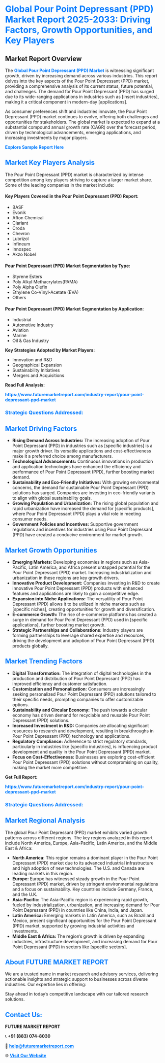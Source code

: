 <h1 style="color: #007BFF;">Global Pour Point Depressant (PPD) Market Report 2025-2033: Driving Factors, Growth Opportunities, and Key Players</h1>

<section id="overview">
<h2>Market Report Overview</h2>
<p>The <a href="https://www.futuremarketreport.com/industry-report/pour-point-depressant-ppd-market" style="color: #007BFF; text-decoration: none;"><strong>Global Pour Point Depressant (PPD) Market</strong></a> is witnessing significant growth, driven by increasing demand across various industries. This report delves into the key aspects of the Pour Point Depressant (PPD) market, providing a comprehensive analysis of its current status, future potential, and challenges. The demand for Pour Point Depressant (PPD) has surged due to its wide-ranging applications in industries such as [insert industries], making it a critical component in modern-day [applications].</p>
<p>As consumer preferences shift and industries innovate, the Pour Point Depressant (PPD) market continues to evolve, offering both challenges and opportunities for stakeholders. The global market is expected to expand at a substantial compound annual growth rate (CAGR) over the forecast period, driven by technological advancements, emerging applications, and increasing investments by major players.</p>
</section>

<section id="overview">
<p><a href="https://www.futuremarketreport.com/request-sample/reportId=42005" style="color: #007BFF; text-decoration: none;"><strong>Explore Sample Report Here</strong></a></p>
</section>

<section id="key-players">
<h2 style="color: #007BFF;">Market Key Players Analysis</h2>
<p>The Pour Point Depressant (PPD) market is characterized by intense competition among key players striving to capture a larger market share. Some of the leading companies in the market include:</p>
<h4>Key Players Covered in the Pour Point Depressant (PPD) Report:</h4>
<ul><li>BASF</li><li>Evonik</li><li>Afton Chemical</li><li>Clariant</li><li>Croda</li><li>Chevron</li><li>Lubrizol</li><li>Infineum</li><li>Innospec</li><li>Akzo Nobel</li></ul>
<h4>Pour Point Depressant (PPD) Market Segmentation by Type:</h4>
<ul><li>Styrene Esters</li><li>Poly Alkyl Methacrylates(PAMA)</li><li>Poly Alpha Olefin</li><li>Ethylene Co-Vinyl-Acetate (EVA)</li><li>Others</li></ul>

<h4>Pour Point Depressant (PPD) Market Segmentation by Application:</h4>
<ul><li>Industrial</li><li>Automotive Industry</li><li>Aviation</li><li>Marine</li><li>Oil &amp; Gas Industry</li></ul>
<p><strong>Key Strategies Adopted by Market Players:</strong></p>
<ul>
<li>Innovation and R&D</li>
<li>Geographical Expansion</li>
<li>Sustainability Initiatives</li>
<li>Mergers and Acquisitions</li>
</ul>
</section>

<section>
<p><strong>Read Full Analysis: </strong></p><a href="https://www.futuremarketreport.com/industry-report/pour-point-depressant-ppd-market" style="color: #007BFF; text-decoration: none;"><strong>https://www.futuremarketreport.com/industry-report/pour-point-depressant-ppd-market</strong></a>
<h3 style="color: #007BFF;">Strategic Questions Addressed:</h3>
</section>

<section id="driving-factors">
<h2 style="color: #007BFF;">Market Driving Factors</h2>
<ul>
<li><strong>Rising Demand Across Industries:</strong> The increasing adoption of Pour Point Depressant (PPD) in industries such as [specific industries] is a major growth driver. Its versatile applications and cost-effectiveness make it a preferred choice among manufacturers.</li>
<li><strong>Technological Advancements:</strong> Continuous innovations in production and application technologies have enhanced the efficiency and performance of Pour Point Depressant (PPD), further boosting market demand.</li>
<li><strong>Sustainability and Eco-Friendly Initiatives:</strong> With growing environmental concerns, the demand for sustainable Pour Point Depressant (PPD) solutions has surged. Companies are investing in eco-friendly variants to align with global sustainability goals.</li>
<li><strong>Growing Population and Urbanization:</strong> The rising global population and rapid urbanization have increased the demand for [specific products], where Pour Point Depressant (PPD) plays a vital role in meeting consumer needs.</li>
<li><strong>Government Policies and Incentives:</strong> Supportive government regulations and incentives for industries using Pour Point Depressant (PPD) have created a conducive environment for market growth.</li>
</ul>
</section>

<section id="growth-opportunities">
<h2 style="color: #007BFF;">Market Growth Opportunities</h2>
<ul>
<li><strong>Emerging Markets:</strong> Developing economies in regions such as Asia-Pacific, Latin America, and Africa present untapped potential for the Pour Point Depressant (PPD) market. Increasing industrialization and urbanization in these regions are key growth drivers.</li>
<li><strong>Innovative Product Development:</strong> Companies investing in R&D to create innovative Pour Point Depressant (PPD) products with enhanced features and applications are likely to gain a competitive edge.</li>
<li><strong>Expansion into Niche Applications:</strong> The versatility of Pour Point Depressant (PPD) allows it to be utilized in niche markets such as [specific niches], creating opportunities for growth and diversification.</li>
<li><strong>E-commerce Growth:</strong> The rise of e-commerce platforms has created a surge in demand for Pour Point Depressant (PPD) used in [specific applications], further boosting market growth.</li>
<li><strong>Strategic Partnerships and Collaborations:</strong> Industry players are forming partnerships to leverage shared expertise and resources, driving the development and adoption of Pour Point Depressant (PPD) products globally.</li>
</ul>
</section>

<section id="trending-factors">
<h2 style="color: #007BFF;">Market Trending Factors</h2>
<ul>
<li><strong>Digital Transformation:</strong> The integration of digital technologies in the production and distribution of Pour Point Depressant (PPD) has improved efficiency and customer satisfaction.</li>
<li><strong>Customization and Personalization:</strong> Consumers are increasingly seeking personalized Pour Point Depressant (PPD) solutions tailored to their specific needs, prompting companies to offer customizable options.</li>
<li><strong>Sustainability and Circular Economy:</strong> The push towards a circular economy has driven demand for recyclable and reusable Pour Point Depressant (PPD) solutions.</li>
<li><strong>Increased Investment in R&D:</strong> Companies are allocating significant resources to research and development, resulting in breakthroughs in Pour Point Depressant (PPD) technology and applications.</li>
<li><strong>Regulatory Compliance:</strong> Adherence to strict regulatory standards, particularly in industries like [specific industries], is influencing product development and quality in the Pour Point Depressant (PPD) market.</li>
<li><strong>Focus on Cost-Effectiveness:</strong> Businesses are exploring cost-efficient Pour Point Depressant (PPD) solutions without compromising on quality, making the market more competitive.</li>
</ul>
</section>

<section>
<p><strong>Get Full Report: </strong></p><a href="https://www.futuremarketreport.com/industry-report/pour-point-depressant-ppd-market" style="color: #007BFF; text-decoration: none;"><strong>https://www.futuremarketreport.com/industry-report/pour-point-depressant-ppd-market</strong></a>
<h3 style="color: #007BFF;">Strategic Questions Addressed:</h3>
</section>


<section id="regional-analysis">
<h2 style="color: #007BFF;">Market Regional Analysis</h2>
<p>The global Pour Point Depressant (PPD) market exhibits varied growth patterns across different regions. The key regions analyzed in this report include North America, Europe, Asia-Pacific, Latin America, and the Middle East & Africa:</p>
<ul>
<li><strong>North America:</strong> This region remains a dominant player in the Pour Point Depressant (PPD) market due to its advanced industrial infrastructure and high adoption of new technologies. The U.S. and Canada are leading markets in this region.</li>
<li><strong>Europe:</strong> Europe has witnessed steady growth in the Pour Point Depressant (PPD) market, driven by stringent environmental regulations and a focus on sustainability. Key countries include Germany, France, and the U.K.</li>
<li><strong>Asia-Pacific:</strong> The Asia-Pacific region is experiencing rapid growth, fueled by industrialization, urbanization, and increasing demand for Pour Point Depressant (PPD) in countries like China, India, and Japan.</li>
<li><strong>Latin America:</strong> Emerging markets in Latin America, such as Brazil and Mexico, present significant opportunities for the Pour Point Depressant (PPD) market, supported by growing industrial activities and investments.</li>
<li><strong>Middle East & Africa:</strong> The region’s growth is driven by expanding industries, infrastructure development, and increasing demand for Pour Point Depressant (PPD) in sectors like [specific sectors].</li>
</ul>
</section>

<footer>
<h2 style="color: #007BFF;">About FUTURE MARKET REPORT</h2>
<p>We are a trusted name in market research and advisory services, delivering actionable insights and strategic support to businesses across diverse industries. Our expertise lies in offering:</p>

<p>Stay ahead in today’s competitive landscape with our tailored research solutions.</p>

<h2 style="color: #007BFF;">Contact Us:</h2>
<p><strong>FUTURE MARKET REPORT</strong></p>
<p>📞 <strong>+91 (883) 074-8030</strong></p>
<p>📧 <strong><a href="mailto:help@futuremarketreport.com" style="color: #007BFF;">help@futuremarketreport.com</a></strong></p>
<p>🌐 <strong><a href="https://www.futuremarketreport.com/" style="color: #007BFF;">Visit Our Website</a></strong></p>
</footer>